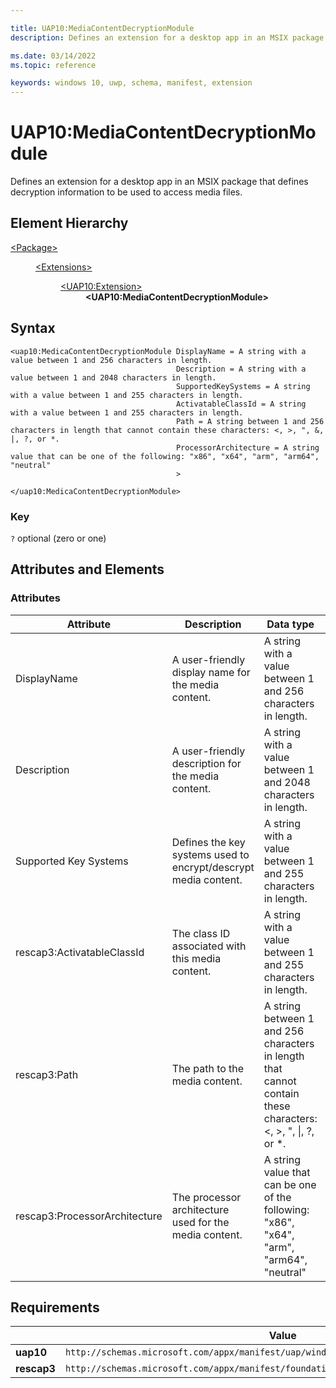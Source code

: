 ```yaml
---

title: UAP10:MediaContentDecryptionModule
description: Defines an extension for a desktop app in an MSIX package that defines decryption information to be used to access media files.

ms.date: 03/14/2022
ms.topic: reference

keywords: windows 10, uwp, schema, manifest, extension 
---
```


# UAP10:MediaContentDecryptionModule

Defines an extension for a desktop app in an MSIX package that defines decryption information to be used to access media files.

## Element Hierarchy
<dl>
<dt><a href="element-package.md">&lt;Package&gt;</a></dt>
<dd>
<dl>
<dt><a href="element-extensions.md">&lt;Extensions&gt;</a></dt>
<dd>
<dl>
<dt><a href="element-uap10-extension">&lt;UAP10:Extension&gt;</a></dt>
<dd><b>&lt;UAP10:MediaContentDecryptionModule&gt;</b></dd>
</dl>
</dd>
</dl>
</dd>
</dl>

## Syntax
```
<uap10:MedicaContentDecryptionModule DisplayName = A string with a value between 1 and 256 characters in length.
                                     Description = A string with a value between 1 and 2048 characters in length.
                                     SupportedKeySystems = A string with a value between 1 and 255 characters in length.
                                     ActivatableClassId = A string with a value between 1 and 255 characters in length.
                                     Path = A string between 1 and 256 characters in length that cannot contain these characters: <, >, ", &, |, ?, or *.
                                     ProcessorArchitecture = A string value that can be one of the following: "x86", "x64", "arm", "arm64", "neutral"
                                     >

</uap10:MedicaContentDecryptionModule>
```

### Key
`?` optional (zero or one)

## Attributes and Elements

### Attributes
| Attribute | Description | Data type | Required |
|-----------|-------------|-----------|----------|
| DisplayName | A user-friendly display name for the media content. | A string with a value between 1 and 256 characters in length. | Yes |
| Description | A user-friendly description for the media content. | A string with a value between 1 and 2048 characters in length. | Yes |
| Supported Key Systems | Defines the key systems used to encrypt/descrypt media content. | A string with a value between 1 and 255 characters in length. | Yes |
| rescap3:ActivatableClassId | The class ID associated with this media content. | A string with a value between 1 and 255 characters in length. | No |
| rescap3:Path | The path to the media content. | A string between 1 and 256 characters in length that cannot contain these characters: <, >, ", &#124;, ?, or *. | No |
| rescap3:ProcessorArchitecture | The processor architecture used for the media content. | A string value that can be one of the following: "x86", "x64", "arm", "arm64", "neutral" | No

## Requirements
|   | Value |
|--|--|
| **uap10** | `http://schemas.microsoft.com/appx/manifest/uap/windows10/10` |
| **rescap3** | `http://schemas.microsoft.com/appx/manifest/foundation/windows10/windowscapabilities/3` |